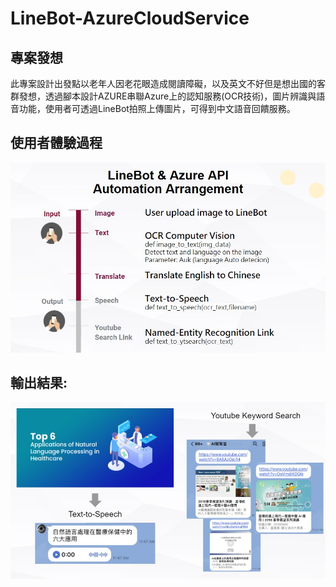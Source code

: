 # LineBot-AzureCloudService

## 專案發想
此專案設計出發點以老年人因老花眼造成閱讀障礙，以及英文不好但是想出國的客群發想，透過腳本設計AZURE串聯Azure上的認知服務(OCR技術)，圖片辨識與語音功能，使用者可透過LineBot拍照上傳圖片，可得到中文語音回饋服務。    

## 使用者體驗過程
![image](https://github.com/Ariel-Lin-Lin/LineBot-AzureCloudService/blob/main/Automation_Arrangement.jpg)



## 輸出結果:
![image](https://github.com/Ariel-Lin-Lin/LineBot-AzureCloudService/blob/main/AzureProject_Outcome.jpg)
